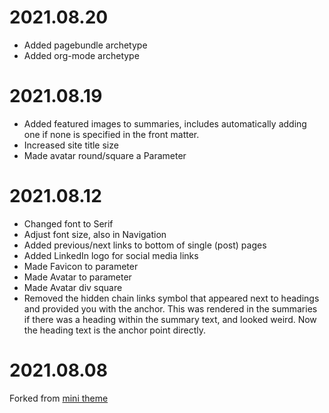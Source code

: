 # 2021.08.20

- Added pagebundle archetype
- Added org-mode archetype

# 2021.08.19

- Added featured images to summaries, includes automatically adding one if none is specified in the front matter.
- Increased site title size
- Made avatar round/square a Parameter

# 2021.08.12

- Changed font to Serif
- Adjust font size, also in Navigation
- Added previous/next links to bottom of single (post) pages
- Added LinkedIn logo for social media links
- Made Favicon to parameter
- Made Avatar to parameter
- Made Avatar div square
- Removed the hidden chain links symbol that appeared next to headings and provided you with the anchor. This was rendered in the summaries if there was a heading within the summary text, and looked weird. Now the heading text is the anchor point directly. 

# 2021.08.08

Forked from [mini theme](https://github.com/nodejh/hugo-theme-mini)
